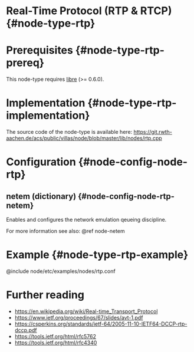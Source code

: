 # Real-Time Protocol (RTP & RTCP) {#node-type-rtp}

# Prerequisites {#node-type-rtp-prereq}

This node-type requires [libre](http://www.creytiv.com/re.html) (>= 0.6.0).

# Implementation {#node-type-rtp-implementation}

The source code of the node-type is available here:
https://git.rwth-aachen.de/acs/public/villas/node/blob/master/lib/nodes/rtp.cpp

# Configuration {#node-config-node-rtp}

## netem (dictionary) {#node-config-node-rtp-netem}

Enables and configures the network emulation qeueing discipline.

For more information see also: @ref node-netem

# Example {#node-type-rtp-example}

@include node/etc/examples/nodes/rtp.conf

# Further reading

- https://en.wikipedia.org/wiki/Real-time_Transport_Protocol
- https://www.ietf.org/proceedings/67/slides/avt-1.pdf
- https://csperkins.org/standards/ietf-64/2005-11-10-IETF64-DCCP-rtp-dccp.pdf
- https://tools.ietf.org/html/rfc5762
- https://tools.ietf.org/html/rfc4340

